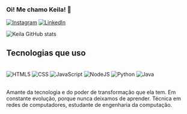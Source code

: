 ### Oi! Me chamo Keila! 🤠
[![Instagram](https://img.shields.io/badge/Instagram-E4405F?style=for-the-badge&logo=instagram&logoColor=white)](https://www.instagram.com/keilarobertasilva/?hl=pt-br)
[![LinkedIn](https://img.shields.io/badge/LinkedIn-0077B5?style=for-the-badge&logo=linkedin&logoColor=white)](https://www.linkedin.com/in/keila-roberta-3b31122b7?utm_source=share&utm_campaign=share_via&utm_content=profile&utm_medium=android_app)

![Keila GitHub stats](https://github-readme-stats.vercel.app/api?username=keilarobertasv&show_icons=true&theme=dark&locale=pt-br)

## Tecnologias que uso 

<div style = "display: inline_block"><br>
 <img align = "center" alt = "HTML5" src = "https://img.shields.io/badge/HTML5-E34F26?style=for-the-badge&logo=html5&logoColor=white"/>
 <img align = "center" alt = "CSS" src = "https://img.shields.io/badge/CSS-239120?&style=for-the-badge&logo=css3&logoColor=white"/>
 <img align = "center" alt = "JavaScript" src = "https://img.shields.io/badge/JavaScript-F7DF1E?style=for-the-badge&logo=javascript&logoColor=black"/>
 <img align = "center" alt = "NodeJS" src = "https://img.shields.io/badge/Node.js-43853D?style=for-the-badge&logo=node.js&logoColor=white"/> 
 <img align = "center" alt = "Python" src = "https://img.shields.io/badge/Python-3776AB?style=for-the-badge&logo=python&logoColor=white"/> 
 <img align = "center" alt = "Java" src = "https://img.shields.io/badge/Java-ED8B00?style=for-the-badge&logo=openjdk&logoColor=white"/>
</div><br>

Amante da tecnologia e do poder de transformação que ela tem. Em constante evolução, porque nunca deixamos de aprender. 
Técnica em redes de computadores, estudante de engenharia da computação. 

